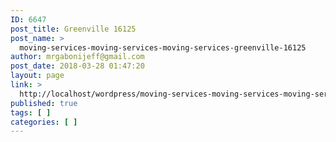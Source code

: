 ```yaml
---
ID: 6647
post_title: Greenville 16125
post_name: >
  moving-services-moving-services-moving-services-greenville-16125
author: mrgabonijeff@gmail.com
post_date: 2018-03-28 01:47:20
layout: page
link: >
  http://localhost/wordpress/moving-services-moving-services-moving-services-greenville-16125/
published: true
tags: [ ]
categories: [ ]
---
```

